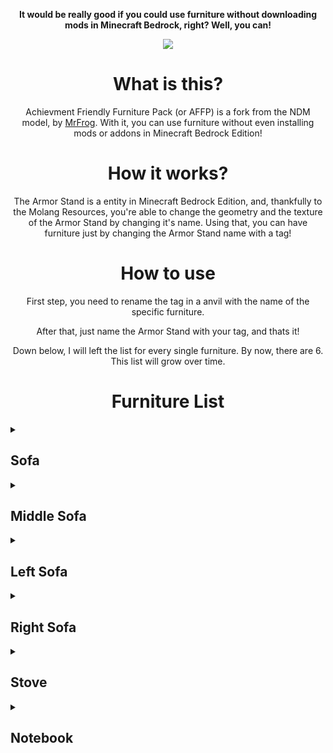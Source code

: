 <div align="middle">
<p>
<b>It would be really good if you could use furniture without downloading mods in Minecraft Bedrock, right? Well, you can!</b>
</p>
<p>
<img src="https://i.ibb.co/2j4TNpV/title.png)https://i.ibb.co/2j4TNpV/title.png">
</p>
<h1>What is this?</h1>
<p>Achievment Friendly Furniture Pack (or AFFP) is a fork from the NDM model, by <a href="https://mcpedl.com/name-dependent-models-ndm/">MrFrog</a>. With it, you can use furniture without even installing mods or addons in Minecraft Bedrock Edition!</p>
<h1>How it works?</h1>
<p>The Armor Stand is a entity in Minecraft Bedrock Edition, and, thankfully to the Molang Resources, you're able to change the geometry and the texture of the Armor Stand by changing it's name. Using that, you can have furniture just by changing the Armor Stand name with a tag!</p>
<h1>How to use</h1>
<p>First step, you need to rename the tag in a anvil with the name of the specific furniture.</p>
<p>After that, just name the Armor Stand with your tag, and thats it!</p>
<p>Down below, I will left the list for every single furniture. By now, there are 6. This list will grow over time.</p>
<h1>Furniture List</h1>
</div>
<details>
<summary><h2>Sofa</h2></summary>
<p>Nametag: "Sofa" or "sofa"</p>
</details>

<details>
<summary><h2>Middle Sofa</h2></summary>
<p>Nametag: "M_sofa" or "m_sofa"</p>
</details>

<details>
<summary><h2>Left Sofa</h2></summary>
<p>Nametag: "L_sofa" or "l_sofa"</p>
</details>

<details>
<summary><h2>Right Sofa</h2></summary>
<p>Nametag: "R_sofa" or "r_sofa"</p>
</details>

<details>
<summary><h2>Stove</h2></summary>
<p>Nametag: "Stove" or "stove"</p>
</details>

<details>
<summary><h2>Notebook</h2></summary>
<p>Nametag: "Notebook" or "notebook"</p>
</details>

